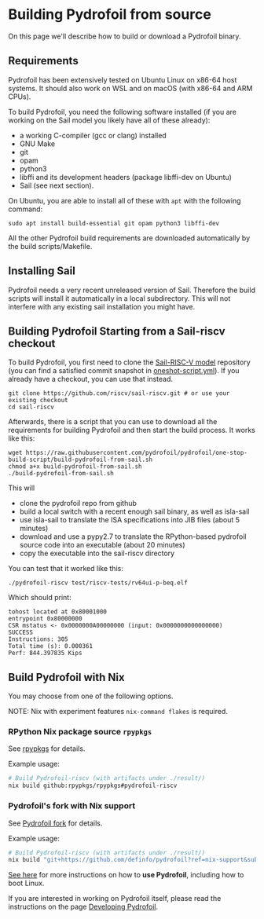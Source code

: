 # Building Pydrofoil from source

On this page we'll describe how to build or download a Pydrofoil binary.

## Requirements

Pydrofoil has been extensively tested on Ubuntu Linux on x86-64 host systems.
It should also work on WSL and on macOS (with x86-64 and ARM CPUs).

To build Pydrofoil, you need the following software installed (if you are
working on the Sail model you likely have all of these already):

- a working C-compiler (gcc or clang) installed
- GNU Make
- git
- opam
- python3
- libffi and its development headers (package libffi-dev on Ubuntu)
- Sail (see next section).

On Ubuntu, you are able to install all of these with `apt` with the following
command:

```
sudo apt install build-essential git opam python3 libffi-dev
```

All the other Pydrofoil build requirements are downloaded automatically by the
build scripts/Makefile.

## Installing Sail

Pydrofoil needs a very recent unreleased version of Sail. Therefore the build
scripts will install it automatically in a local subdirectory. This will not
interfere with any existing sail installation you might have.

## Building Pydrofoil Starting from a Sail-riscv checkout

To build Pydrofoil, you first need to clone the [Sail-RISC-V
model](https://github.com/riscv/sail-riscv) repository (you can find a satisfied commit snapshot in [oneshot-script.yml](https://github.com/pydrofoil/pydrofoil/blob/main/.github/workflows/oneshot-script.yml)). If you already have a checkout, you can use that instead.

```
git clone https://github.com/riscv/sail-riscv.git # or use your existing checkout
cd sail-riscv
```

Afterwards, there is a script that you can use to download all the requirements
for building Pydrofoil and then start the build process. It works like this:

```
wget https://raw.githubusercontent.com/pydrofoil/pydrofoil/one-stop-build-script/build-pydrofoil-from-sail.sh
chmod a+x build-pydrofoil-from-sail.sh
./build-pydrofoil-from-sail.sh
```

This will

- clone the pydrofoil repo from github
- build a local switch with a recent enough sail binary, as well as isla-sail
- use isla-sail to translate the ISA specifications into JIB files (about 5
  minutes)
- download and use a pypy2.7 to translate the RPython-based pydrofoil source
  code into an executable (about 20 minutes)
- copy the executable into the sail-riscv directory

You can test that it worked like this:

```
./pydrofoil-riscv test/riscv-tests/rv64ui-p-beq.elf
```

Which should print:

```
tohost located at 0x80001000
entrypoint 0x80000000
CSR mstatus <- 0x0000000A00000000 (input: 0x0000000000000000)
SUCCESS
Instructions: 305
Total time (s): 0.000361
Perf: 844.397835 Kips
```

## Build Pydrofoil with Nix

You may choose from one of the following options.

NOTE: Nix with experiment features `nix-command flakes` is required.

### RPython Nix package source `rpypkgs`

See [rpypkgs](https://github.com/rpypkgs/rpypkgs) for details.

Example usage:

```bash
# Build Pydrofoil-riscv (with artifacts under ./result/)
nix build github:rpypkgs/rpypkgs#pydrofoil-riscv
```

### Pydrofoil's fork with Nix support

See [Pydrofoil fork](https://github.com/definfo/pydrofoil/tree/nix-support) for details.

Example usage:

```bash
# Build Pydrofoil-riscv (with artifacts under ./result/)
nix build "git+https://github.com/definfo/pydrofoil?ref=nix-support&submodules=1"
```

[See here](using_pydrofoil.md) for more instructions on how to **use Pydrofoil**,
including how to boot Linux.

If you are interested in working on Pydrofoil itself, please read the
instructions on the page [Developing Pydrofoil](developing_pydrofoil.md).
